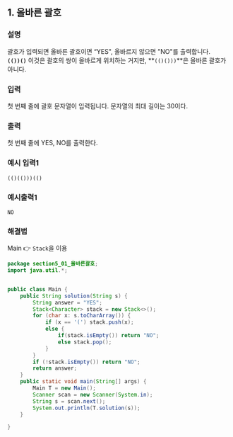 ## 1. 올바른 괄호  
  
### 설명  
괄호가 입력되면 올바른 괄호이면 “YES", 올바르지 않으면 ”NO"를 출력합니다.  
**`(())()`** 이것은 괄호의 쌍이 올바르게 위치하는 거지만, **`(()()))`**은 올바른 괄호가 아니다.  
  
### 입력  
첫 번째 줄에 괄호 문자열이 입력됩니다. 문자열의 최대 길이는 30이다.    
  
### 출력  
첫 번째 줄에 YES, NO를 출력한다.  
  
### 예시 입력1  
```
(()(()))(()
```  
    
### 예시출력1  

```
NO
```  
  
### 해결법  
Main 👉 `Stack`을 이용  
  
```java
package section5_01_올바른괄호;
import java.util.*;


public class Main {
	public String solution(String s) {
		String answer = "YES";
		Stack<Character> stack = new Stack<>();
		for (char x: s.toCharArray()) {
			if (x == '(') stack.push(x);
			else {
				if(stack.isEmpty()) return "NO";
				else stack.pop();
			}
		}
		if (!stack.isEmpty()) return "NO";
		return answer;
	}
	public static void main(String[] args) {
		Main T = new Main();
		Scanner scan = new Scanner(System.in);
		String s = scan.next();
		System.out.println(T.solution(s));
	}

}

```